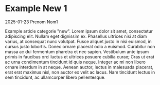 # Example New 1
2025-01-23
Prenom Nom1

Example article categorie "new". Lorem ipsum dolor sit amet, consectetur adipiscing elit. Nullam eget dignissim ex. Phasellus ultrices nisi at diam varius, at consequat nunc volutpat. Fusce aliquet justo in nisi euismod, in cursus justo lobortis. Donec ornare placerat odio a euismod. Curabitur non massa ac dui fermentum pharetra et nec sapien. Vestibulum ante ipsum primis in faucibus orci luctus et ultrices posuere cubilia curae; Cras ut erat ac urna condimentum tincidunt id quis neque. Integer ac mi non libero ornare interdum in at neque. Aenean auctor, lectus in malesuada placerat, erat erat maximus nisl, non auctor ex velit ac lacus. Nam tincidunt lectus in sem tincidunt, ac ullamcorper libero pellentesque.